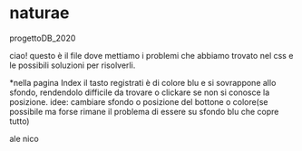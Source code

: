 # naturae
progettoDB_2020

ciao!
questo è il file dove mettiamo i problemi che abbiamo trovato nel css e le possibili soluzioni per risolverli.


*nella pagina Index il tasto registrati è di colore blu e si sovrappone allo sfondo, rendendolo difficile da trovare o clickare se non si conosce la posizione. idee: cambiare sfondo o posizione del bottone o colore(se possibile ma forse rimane il problema di essere su sfondo blu che copre tutto)

ale
nico
